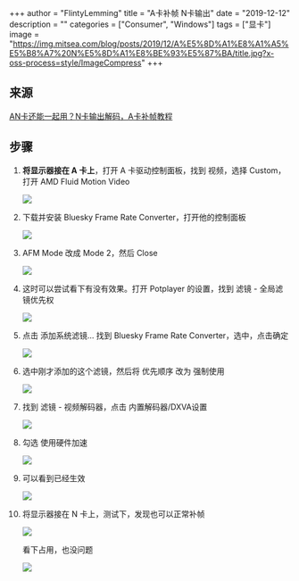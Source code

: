 +++
author = "FlintyLemming"
title = "A卡补帧 N卡输出"
date = "2019-12-12"
description = ""
categories = ["Consumer", "Windows"]
tags = ["显卡"]
image = "https://img.mitsea.com/blog/posts/2019/12/A%E5%8D%A1%E8%A1%A5%E5%B8%A7%20N%E5%8D%A1%E8%BE%93%E5%87%BA/title.jpg?x-oss-process=style/ImageCompress"
+++

## 来源

[AN卡还能一起用？N卡输出解码，A卡补帧教程](https://www.bilibili.com/video/av9751675)

## 步骤

1. **将显示器接在 A 卡上**，打开 A 卡驱动控制面板，找到 视频，选择 Custom，打开 AMD Fluid Motion Video

    ![](https://img.mitsea.com/blog/posts/2019/12/A%E5%8D%A1%E8%A1%A5%E5%B8%A7%20N%E5%8D%A1%E8%BE%93%E5%87%BA/1.png?x-oss-process=style/ImageCompress)

2. 下载并安装 Bluesky Frame Rate Converter，打开他的控制面板

    ![](https://img.mitsea.com/blog/posts/2019/12/A%E5%8D%A1%E8%A1%A5%E5%B8%A7%20N%E5%8D%A1%E8%BE%93%E5%87%BA/2.png?x-oss-process=style/ImageCompress)

3. AFM Mode 改成 Mode 2，然后 Close

    ![](https://img.mitsea.com/blog/posts/2019/12/A%E5%8D%A1%E8%A1%A5%E5%B8%A7%20N%E5%8D%A1%E8%BE%93%E5%87%BA/3.png?x-oss-process=style/ImageCompress)

4. 这时可以尝试看下有没有效果。打开 Potplayer 的设置，找到 滤镜 - 全局滤镜优先权

    ![](https://img.mitsea.com/blog/posts/2019/12/A%E5%8D%A1%E8%A1%A5%E5%B8%A7%20N%E5%8D%A1%E8%BE%93%E5%87%BA/4.png?x-oss-process=style/ImageCompress)

5. 点击 添加系统滤镜… 找到 Bluesky Frame Rate Converter，选中，点击确定

    ![](https://img.mitsea.com/blog/posts/2019/12/A%E5%8D%A1%E8%A1%A5%E5%B8%A7%20N%E5%8D%A1%E8%BE%93%E5%87%BA/5.png?x-oss-process=style/ImageCompress)

6. 选中刚才添加的这个滤镜，然后将 优先顺序 改为 强制使用

    ![](https://img.mitsea.com/blog/posts/2019/12/A%E5%8D%A1%E8%A1%A5%E5%B8%A7%20N%E5%8D%A1%E8%BE%93%E5%87%BA/6.png?x-oss-process=style/ImageCompress)

7. 找到 滤镜 - 视频解码器，点击 内置解码器/DXVA设置

    ![](https://img.mitsea.com/blog/posts/2019/12/A%E5%8D%A1%E8%A1%A5%E5%B8%A7%20N%E5%8D%A1%E8%BE%93%E5%87%BA/7.png?x-oss-process=style/ImageCompress)

8. 勾选 使用硬件加速

    ![](https://img.mitsea.com/blog/posts/2019/12/A%E5%8D%A1%E8%A1%A5%E5%B8%A7%20N%E5%8D%A1%E8%BE%93%E5%87%BA/8.png?x-oss-process=style/ImageCompress)

9. 可以看到已经生效

    ![](https://img.mitsea.com/blog/posts/2019/12/A%E5%8D%A1%E8%A1%A5%E5%B8%A7%20N%E5%8D%A1%E8%BE%93%E5%87%BA/9.png?x-oss-process=style/ImageCompress)

10. 将显示器接在 N 卡上，测试下，发现也可以正常补帧

    ![](https://img.mitsea.com/blog/posts/2019/12/A%E5%8D%A1%E8%A1%A5%E5%B8%A7%20N%E5%8D%A1%E8%BE%93%E5%87%BA/10.png?x-oss-process=style/ImageCompress)

    看下占用，也没问题

    ![](https://img.mitsea.com/blog/posts/2019/12/A%E5%8D%A1%E8%A1%A5%E5%B8%A7%20N%E5%8D%A1%E8%BE%93%E5%87%BA/11.png?x-oss-process=style/ImageCompress)
